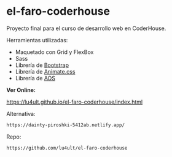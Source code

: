 # el-faro-coderhouse

Proyecto final para el curso de desarrollo web en CoderHouse.

Herramientas utilizadas:
- Maquetado con Grid y FlexBox
- Sass
- Librería de <a href="https://getbootstrap.com/" target="_blank">Bootstrap</a>
- Librería de <a href="https://animate.style/" target="_blank">Animate.css</a>
- Librería de <a href="https://michalsnik.github.io/aos/" target="_blank">AOS</a>



<strong>Ver Online:</strong>

<a href="https://lu4ult.github.io/el-faro-coderhouse/index.html" target="_blank">https://lu4ult.github.io/el-faro-coderhouse/index.html</a>



Alternativa:
```sh
https://dainty-piroshki-5412ab.netlify.app/
```

Repo:
```sh
https://github.com/lu4ult/el-faro-coderhouse
```


